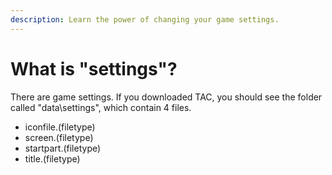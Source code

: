 ```yaml
---
description: Learn the power of changing your game settings.
---
```


# What is "settings"?

There are game settings. If you downloaded TAC, you should see the folder called "data\settings\", which contain 4 files.

* iconfile.\(filetype\)
* screen.\(filetype\)
* startpart.\(filetype\)
* title.\(filetype\)



